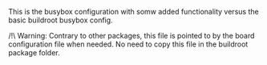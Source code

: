 This is the busybox configuration with somw added functionality versus the
basic buildroot busybox config.

/!\ Warning: Contrary to other packages, this file is pointed to by the
board configuration file when needed. No need to copy this file in the
buildroot package folder.
